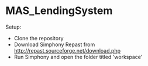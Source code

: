 # MAS_LendingSystem

Setup:
 - Clone the repository
 - Download Simphony Repast from http://repast.sourceforge.net/download.php
 - Run Simphony and open the folder titled 'workspace'
